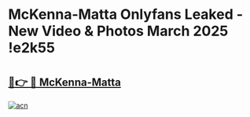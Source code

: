 # McKenna-Matta Onlyfans Leaked - New Video & Photos March 2025 !e2k55

# <h2><a href="https://45uh6s.iuczelnia.edu.pl?title=McKenna-Matta&ref=e2k55">🔗👉 🔴 McKenna-Matta</a></h2>

[![acn](https://github.com/user-attachments/assets/0f9c940e-d8b0-45ae-aac7-cd30a18b3e1c)](https://45uh6s.iuczelnia.edu.pl?title=McKenna-Matta&ref=e2k55)

